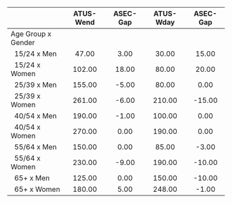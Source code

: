 
|                      |    ATUS-Wend |     ASEC-Gap |    ATUS-Wday |     ASEC-Gap |
| -------------------- | :----------: | :----------: | :----------: | :----------: |
| Age Group x Gender   |              |              |              |              |
| &nbsp;&nbsp;15/24 x Men |        47.00 |         3.00 |        30.00 |        15.00 |
| &nbsp;&nbsp;15/24 x Women |       102.00 |        18.00 |        80.00 |        20.00 |
| &nbsp;&nbsp;25/39 x Men |       155.00 |        -5.00 |        80.00 |         0.00 |
| &nbsp;&nbsp;25/39 x Women |       261.00 |        -6.00 |       210.00 |       -15.00 |
| &nbsp;&nbsp;40/54 x Men |       190.00 |        -1.00 |       100.00 |         0.00 |
| &nbsp;&nbsp;40/54 x Women |       270.00 |         0.00 |       190.00 |         0.00 |
| &nbsp;&nbsp;55/64 x Men |       150.00 |         0.00 |        85.00 |        -3.00 |
| &nbsp;&nbsp;55/64 x Women |       230.00 |        -9.00 |       190.00 |       -10.00 |
| &nbsp;&nbsp;65+ x Men |       125.00 |         0.00 |       150.00 |       -10.00 |
| &nbsp;&nbsp;65+ x Women |       180.00 |         5.00 |       248.00 |        -1.00 |

